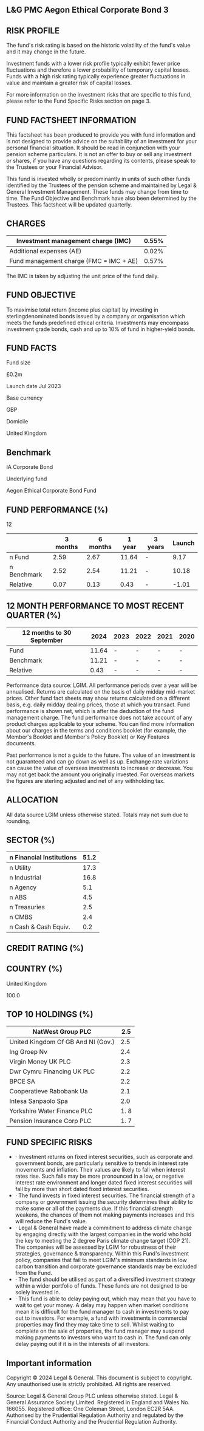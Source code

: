 ## L&G PMC Aegon Ethical Corporate Bond 3

## RISK PROFILE

<!-- image -->

The fund's risk rating is based on the historic volatility of the fund's value and it may change in the future.

Investment funds with a lower risk profile typically exhibit fewer price fluctuations and therefore a lower probability of temporary capital losses. Funds with a high risk rating typically experience greater fluctuations in value and maintain a greater risk of capital losses.

For more information on the investment risks that are specific to this fund, please refer to the Fund Specific Risks section on page 3.

<!-- image -->

## FUND FACTSHEET INFORMATION

This factsheet has been produced to provide you with fund information and is not designed to provide advice on the suitability of an investment for your personal financial situation. It should be read in conjunction with your pension scheme particulars. It is not an offer to buy or sell any investment or shares, if you have any questions regarding its contents, please speak to the Trustees or your Financial Advisor.

This fund is invested wholly or predominantly in units of such other funds identified by the Trustees of the pension scheme and maintained by Legal & General Investment Management. These funds may change from time to time. The Fund Objective and Benchmark have also been determined by the Trustees. This factsheet will be updated quarterly.

## CHARGES

| Investment management charge  (IMC)      | 0.55%   |
|------------------------------------------|---------|
| Additional expenses  (AE)                | 0.02%   |
| Fund management charge  (FMC = IMC + AE) | 0.57%   |

The IMC is taken by adjusting the unit price of the fund daily.

<!-- image -->

## FUND OBJECTIVE

To maximise total return (income plus capital) by investing in sterlingdenominated bonds issued by a company or organisation which meets the funds predefined ethical criteria. Investments may encompass investment grade bonds, cash and up to 10% of fund in higher-yield bonds.

## FUND FACTS

Fund size

£0.2m

Launch date Jul 2023

Base currency

GBP

Domicile

United Kingdom

## Benchmark

IA Corporate Bond

Underlying fund

Aegon Ethical Corporate Bond Fund

## FUND PERFORMANCE (%)

12

<!-- image -->

|             |   3 months |   6 months |   1 year | 3 years   |   Launch |
|-------------|------------|------------|----------|-----------|----------|
| n Fund      |       2.59 |       2.67 |    11.64 | -         |     9.17 |
| n Benchmark |       2.52 |       2.54 |    11.21 | -         |    10.18 |
| Relative    |       0.07 |       0.13 |     0.43 | -         |    -1.01 |

## 12 MONTH PERFORMANCE TO MOST RECENT QUARTER (%)

| 12 months to 30 September   |   2024 | 2023   | 2022   | 2021   | 2020   |
|-----------------------------|--------|--------|--------|--------|--------|
| Fund                        |  11.64 | -      | -      | -      | -      |
| Benchmark                   |  11.21 | -      | -      | -      | -      |
| Relative                    |   0.43 | -      | -      | -      | -      |

Performance data source: LGIM. All performance periods over a year will be annualised. Returns are calculated on the basis of daily midday mid-market prices. Other fund fact sheets may show returns calculated on a different basis, e.g. daily midday dealing prices, those at which you transact. Fund performance is shown net, which is after the deduction of the fund management charge. The fund performance does not take account of any product charges applicable to your scheme. You can find more information about our charges in the terms and conditions booklet (for example, the Member's Booklet and Member's Policy Booklet) or Key Features documents.

Past performance is not a guide to the future. The value of an investment is not guaranteed and can go down as well as up. Exchange rate variations can cause the value of overseas investments to increase or decrease. You may not get back the amount you originally invested. For overseas markets the figures are sterling adjusted and net of any withholding tax.

## ALLOCATION

All data source LGIM unless otherwise stated. Totals may not sum due to rounding.

<!-- image -->

## SECTOR (%)

<!-- image -->

| n  Financial Institutions   |   51.2 |
|-----------------------------|--------|
| n  Utility                  |   17.3 |
| n  Industrial               |   16.8 |
| n  Agency                   |    5.1 |
| n  ABS                      |    4.5 |
| n  Treasuries               |    2.5 |
| n  CMBS                     |    2.4 |
| n  Cash & Cash Equiv.       |    0.2 |

## CREDIT RATING (%)

<!-- image -->

<!-- image -->

## COUNTRY (%)

<!-- image -->

United Kingdom

100.0

<!-- image -->

## TOP 10 HOLDINGS (%)

| NatWest Group PLC                  | 2.5   |
|------------------------------------|-------|
| United Kingdom Of GB And NI (Gov.) | 2.5   |
| Ing Groep Nv                       | 2.4   |
| Virgin Money UK PLC                | 2.3   |
| Dwr Cymru Financing UK PLC         | 2.2   |
| BPCE SA                            | 2.2   |
| Cooperatieve Rabobank Ua           | 2.1   |
| Intesa Sanpaolo Spa                | 2.0   |
| Yorkshire Water Finance PLC        | 1. 8  |
| Pension Insurance Corp PLC         | 1. 7  |

## FUND SPECIFIC RISKS

- ·  Investment returns on fixed interest securities, such as corporate and government bonds, are particularly sensitive to trends in interest rate movements and inflation. Their values are likely to fall when interest rates rise. Such falls may be more pronounced in a low, or negative interest rate environment and longer dated fixed interest securities will fall by more than short dated fixed interest securities.
- ·  The fund invests in fixed interest securities. The financial strength of a company or government issuing the security determines their ability to make some or all of the payments due. If this financial strength weakens, the chances of them not making payments increases and this will reduce the Fund's value.
- ·  Legal & General have made a commitment to address climate change by engaging directly with the largest companies in the world who hold the key to meeting the 2 degree Paris climate change target (COP 21). The companies will be assessed by LGIM for robustness of their strategies, governance & transparency. Within this Fund's investment policy, companies that fail to meet LGIM's minimum standards in low carbon transition and corporate governance standards may be excluded from the Fund.
- ·  The fund should be utilised as part of a diversified investment strategy within a wider portfolio of funds. These funds are not designed to be solely invested in.
- ·  This fund is able to delay paying out, which may mean that you have to wait to get your money. A delay may happen when market conditions mean it is difficult for the fund manager to cash in investments to pay out to investors. For example, a fund with investments in commercial properties may find they may take time to sell. Whilst waiting to complete on the sale of properties, the fund manager may suspend making payments to investors who want to cash in. The fund can only delay paying out if it is in the interests of all investors.

## Important information

Copyright © 2024 Legal & General. This document is subject to copyright. Any unauthorised use is strictly prohibited. All rights are reserved.

Source: Legal & General Group PLC unless otherwise stated. Legal & General Assurance Society Limited. Registered in England and Wales No. 166055. Registered office: One Coleman Street, London EC2R 5AA. Authorised by the Prudential Regulation Authority and regulated by the Financial Conduct Authority and the Prudential Regulation Authority.
